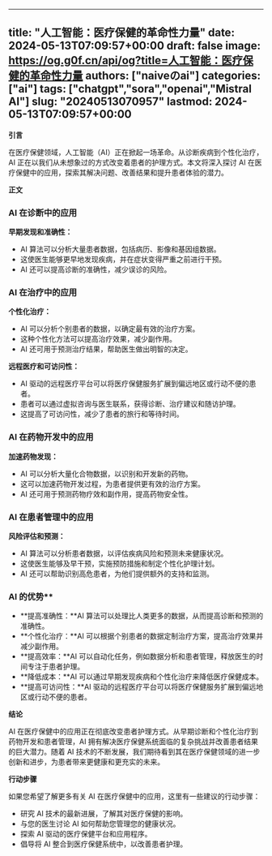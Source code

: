
---
title: "人工智能：医疗保健的革命性力量"
date: 2024-05-13T07:09:57+00:00
draft: false
image: https://og.g0f.cn/api/og?title=人工智能：医疗保健的革命性力量
authors: ["naiveのai"]
categories: ["ai"]
tags: ["chatgpt","sora","openai","Mistral AI"]
slug: "20240513070957"
lastmod: 2024-05-13T07:09:57+00:00
---
**引言**

在医疗保健领域，人工智能（AI）正在掀起一场革命。从诊断疾病到个性化治疗，AI 正在以我们从未想象过的方式改变着患者的护理方式。本文将深入探讨 AI 在医疗保健中的应用，探索其解决问题、改善结果和提升患者体验的潜力。

**正文**

### AI 在诊断中的应用

**早期发现和准确性：**
- AI 算法可以分析大量患者数据，包括病历、影像和基因组数据。
- 这使医生能够更早地发现疾病，并在症状变得严重之前进行干预。
- AI 还可以提高诊断的准确性，减少误诊的风险。

### AI 在治疗中的应用

**个性化治疗：**
- AI 可以分析个别患者的数据，以确定最有效的治疗方案。
- 这种个性化方法可以提高治疗效果，减少副作用。
- AI 还可用于预测治疗结果，帮助医生做出明智的决定。

**远程医疗和可访问性：**
- AI 驱动的远程医疗平台可以将医疗保健服务扩展到偏远地区或行动不便的患者。
- 患者可以通过虚拟咨询与医生联系，获得诊断、治疗建议和随访护理。
- 这提高了可访问性，减少了患者的旅行和等待时间。

### AI 在药物开发中的应用

**加速药物发现：**
- AI 可以分析大量化合物数据，以识别和开发新的药物。
- 这可以加速药物开发过程，为患者提供更有效的治疗方案。
- AI 还可用于预测药物疗效和副作用，提高药物安全性。

### AI 在患者管理中的应用

**风险评估和预测：**
- AI 算法可以分析患者数据，以评估疾病风险和预测未来健康状况。
- 这使医生能够及早干预，实施预防措施和制定个性化护理计划。
- AI 还可以帮助识别高危患者，为他们提供额外的支持和监测。

### AI 的优势**

* **提高准确性：**AI 算法可以处理比人类更多的数据，从而提高诊断和预测的准确性。
* **个性化治疗：**AI 可以根据个别患者的数据定制治疗方案，提高治疗效果并减少副作用。
* **提高效率：**AI 可以自动化任务，例如数据分析和患者管理，释放医生的时间专注于患者护理。
* **降低成本：**AI 可以通过早期发现疾病和个性化治疗来降低医疗保健成本。
* **提高可访问性：**AI 驱动的远程医疗平台可以将医疗保健服务扩展到偏远地区或行动不便的患者。

**结论**

AI 在医疗保健中的应用正在彻底改变患者护理方式。从早期诊断和个性化治疗到药物开发和患者管理，AI 拥有解决医疗保健系统面临的复杂挑战并改善患者结果的巨大潜力。随着 AI 技术的不断发展，我们期待看到其在医疗保健领域的进一步创新和进步，为患者带来更健康和更充实的未来。

**行动步骤**

如果您希望了解更多有关 AI 在医疗保健中的应用，这里有一些建议的行动步骤：

* 研究 AI 技术的最新进展，了解其对医疗保健的影响。
* 与您的医生讨论 AI 如何帮助您管理您的健康状况。
* 探索 AI 驱动的医疗保健平台和应用程序。
* 倡导将 AI 整合到医疗保健系统中，以改善患者护理。